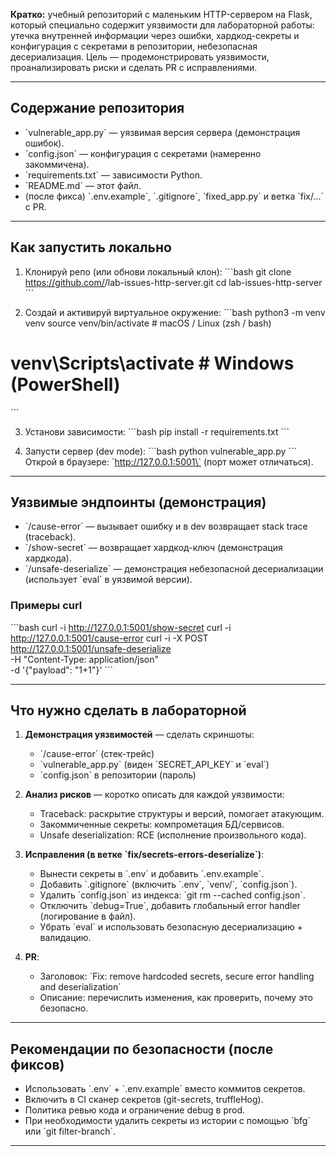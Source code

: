 **Кратко:** учебный репозиторий с маленьким HTTP-сервером на Flask, который специально содержит уязвимости для лабораторной работы: утечка внутренней информации через ошибки, хардкод-секреты и конфигурация с секретами в репозитории, небезопасная десериализация. Цель — продемонстрировать уязвимости, проанализировать риски и сделать PR с исправлениями.

---

## Содержание репозитория
- \`vulnerable_app.py\` — уязвимая версия сервера (демонстрация ошибок).
- \`config.json\` — конфигурация с секретами (намеренно закоммичена).
- \`requirements.txt\` — зависимости Python.
- \`README.md\` — этот файл.
- (после фикса) \`.env.example\`, \`.gitignore\`, \`fixed_app.py\` и ветка \`fix/...\` с PR.

---

## Как запустить локально
1. Клонируй репо (или обнови локальный клон):
\`\`\`bash
git clone https://github.com/<your-username>/lab-issues-http-server.git
cd lab-issues-http-server
\`\`\`

2. Создай и активируй виртуальное окружение:
\`\`\`bash
python3 -m venv venv
source venv/bin/activate   # macOS / Linux (zsh / bash)
# venv\Scripts\activate    # Windows (PowerShell)
\`\`\`

3. Установи зависимости:
\`\`\`bash
pip install -r requirements.txt
\`\`\`

4. Запусти сервер (dev mode):
\`\`\`bash
python vulnerable_app.py
\`\`\`
Открой в браузере: \`http://127.0.0.1:5001\` (порт может отличаться).

---

## Уязвимые эндпоинты (демонстрация)
- \`/cause-error\` — вызывает ошибку и в dev возвращает stack trace (traceback).
- \`/show-secret\` — возвращает хардкод-ключ (демонстрация хардкода).
- \`/unsafe-deserialize\` — демонстрация небезопасной десериализации (использует \`eval\` в уязвимой версии).

### Примеры curl
\`\`\`bash
curl -i http://127.0.0.1:5001/show-secret
curl -i http://127.0.0.1:5001/cause-error
curl -i -X POST http://127.0.0.1:5001/unsafe-deserialize \
  -H "Content-Type: application/json" \
  -d '{"payload": "1+1"}'
\`\`\`

---

## Что нужно сделать в лабораторной
1. **Демонстрация уязвимостей** — сделать скриншоты:
   - \`/cause-error\` (стек-трейс)
   - \`vulnerable_app.py\` (виден \`SECRET_API_KEY\` и \`eval\`)
   - \`config.json\` в репозитории (пароль)

2. **Анализ рисков** — коротко описать для каждой уязвимости:
   - Traceback: раскрытие структуры и версий, помогает атакующим.
   - Закоммиченные секреты: компрометация БД/сервисов.
   - Unsafe deserialization: RCE (исполнение произвольного кода).

3. **Исправления (в ветке \`fix/secrets-errors-deserialize\`)**:
   - Вынести секреты в \`.env\` и добавить \`.env.example\`.
   - Добавить \`.gitignore\` (включить \`.env\`, \`venv/\`, \`config.json\`).
   - Удалить \`config.json\` из индекса: \`git rm --cached config.json\`.
   - Отключить \`debug=True\`, добавить глобальный error handler (логирование в файл).
   - Убрать \`eval\` и использовать безопасную десериализацию + валидацию.

4. **PR**:
   - Заголовок: \`Fix: remove hardcoded secrets, secure error handling and deserialization\`
   - Описание: перечислить изменения, как проверить, почему это безопасно.

---

## Рекомендации по безопасности (после фиксов)
- Использовать \`.env\` + \`.env.example\` вместо коммитов секретов.
- Включить в CI сканер секретов (git-secrets, truffleHog).
- Политика ревью кода и ограничение debug в prod.
- При необходимости удалить секреты из истории с помощью \`bfg\` или \`git filter-branch\`.

---
